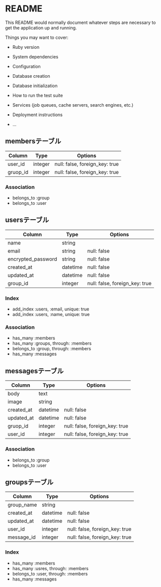 # README

This README would normally document whatever steps are necessary to get the
application up and running.

Things you may want to cover:

* Ruby version

* System dependencies

* Configuration

* Database creation

* Database initialization

* How to run the test suite

* Services (job queues, cache servers, search engines, etc.)

* Deployment instructions

* ...

## membersテーブル
|Column|Type|Options|
|------|----|-------|
|user_id|integer|null: false, foreign_key: true|
|gruop_id|integer|null: false, foreign_key: true|

### Association
- belongs_to :group
- belongs_to :user


## usersテーブル
|Column|Type|Options|
|------|----|-------|
|name|string|
|email|string|null: false|
|encrypted_password|string|null: false|
|created_at|datetime|null: false|
|updated_at|datetime|null: false|
|group_id|integer|null: false, foreign_key: true|

### Index
- add_index :users, :email, unique: true
- add_index :users, :name, unique: true

### Association
- has_many :members
- has_many :groups, through: :members
- belongs_to :group, through: :members
- has_many :messages

## messagesテーブル
|Column|Type|Options|
|------|----|-------|
|body|text|
|image|string|
|created_at|datetime|null: false|
|updated_at|datetime|null: false|
|gruop_id|integer|null: false, foreign_key: true|
|user_id|integer|null: false, foreign_key: true|

### Association
- belongs_to :group
- belongs_to :user


## groupsテーブル
|Column|Type|Options|
|------|----|-------|
|group_name|string|
|created_at|datetime|null: false|
|updated_at|datetime|null: false|
|user_id|integer|null: false, foreign_key: true|
|message_id|integer|null: false, foreign_key: true|

### Index
- has_many :members
- has_many :usres, through: :members
- belongs_to :user, through: :members
- has_many :messages